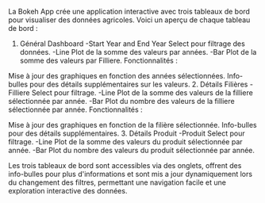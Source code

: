La Bokeh App crée une application interactive avec trois tableaux de bord pour visualiser des données agricoles. Voici un aperçu de chaque tableau de bord :

1. Général Dashboard
-Start Year and End Year Select pour filtrage des données.
-Line Plot de la somme des valeurs par années.
-Bar Plot de la somme des valeurs par Filliere. 
Fonctionnalités :

Mise à jour des graphiques en fonction des années sélectionnées.
Info-bulles pour des détails supplémentaires sur les valeurs.
2. Détails Filières
-Filliere Select pour filtrage.
-Line Plot de la somme des valeurs de la filliere sélectionnée par année.
-Bar Plot du nombre des valeurs de la filliere sélectionnée par année.
Fonctionnalités :

Mise à jour des graphiques en fonction de la filière sélectionnée.
Info-bulles pour des détails supplémentaires.
3. Détails Produit
-Produit Select pour filtrage.
-Line Plot de la somme des valeurs du produit sélectionnée par année.
-Bar Plot du nombre des valeurs du produit sélectionnée par année.

Les trois tableaux de bord sont accessibles via des onglets, offrent des info-bulles pour plus d'informations et sont mis a jour dynamiquement lors du changement des filtres, permettant une navigation facile et une exploration interactive des données.
